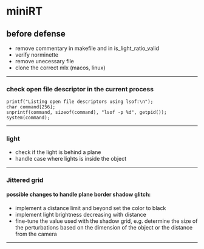 # miniRT

## before defense

- remove commentary in makefile and in is_light_ratio_valid
- verify norminette
- remove unecessary file
- clone the correct mlx (macos, linux)
---
### check open file descriptor in the current process
	
```
printf("Listing open file descriptors using lsof:\n");
char command[256];
snprintf(command, sizeof(command), "lsof -p %d", getpid());
system(command);
```
---
### light

- check if the light is behind a plane
- handle case where lights is inside the object
---
### Jittered grid

#### possible changes to handle plane border shadow glitch:

- implement a distance limit and beyond set the color to black
- implement light brightness decreasing with distance
- fine-tune the value used with the shadow grid, e.g. determine the size of
  the perturbations based on the dimension of the object or the distance from the camera
---

